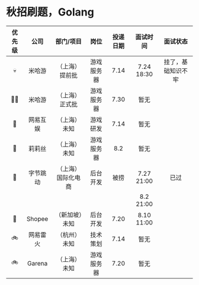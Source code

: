 # 秋招刷题，Golang

| 优先级 | 公司 | 部门/项目 | 岗位 | 投递日期 | 面试时间 | 面试状态 |
| :----: | :----: | :----: | :----: | :----: | :----: | :----: |
| 💀 | 米哈游 | （上海）提前批 | 游戏服务器 | 7.14 | 7.24 18:30 | 挂了，基础知识不牢 | 
| 🚀🚀 | 米哈游 | （上海）正式批 | 游戏服务器 | 7.30 | 暂无 |  | 
| 🚀 | 网易互娱 | （上海）未知 | 游戏研发 | 7.14 | 暂无 |
| 🚀 | 莉莉丝 | （上海）未知 | 游戏服务器 | 8.2 | 暂无 |
| 🚄 | 字节跳动 | （上海）国际化电商 | 后台开发 | 被捞 | 7.27 21:00 | 已过 |
| |   |   |   |  | 8.2 21:00 |  |
| 🚌 | Shopee | （新加坡）未知 | 后台开发 | 7.20 | 8.10 11:00 |
| 🚲 | 网易雷火 | （杭州）未知 | 技术策划 | 7.14 | 暂无 |
| 🚲 | Garena | （上海）未知 | 游戏服务器 | 7.20 | 暂无 |

